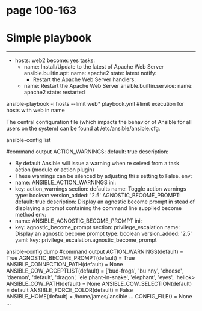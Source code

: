 # page 100-163

# Simple playbook
---
- hosts: web2
  become: yes
  tasks:
  - name: Install/Update to the latest of Apache Web Server
    ansible.builtin.apt:
      name: apache2
      state: latest
    notify:
    - Restart the Apache Web Server
  handlers:
  - name: Restart the Apache Web Server
    ansible.builtin.service:
      name: apache2
      state: restarted

ansible-playbook -i hosts --limit web* playbook.yml
#limit execution for hosts with web in name

The central configuration file (which impacts the behavior of Ansible for all users on the system)
can be found at /etc/ansible/ansible.cfg.

ansible-config list

#command output
ACTION_WARNINGS:
default: true
description:
- By default Ansible will issue a warning when re
ceived from a task action (module
or action plugin)
- These warnings can be silenced by adjusting thi
s setting to False.
env:
- name: ANSIBLE_ACTION_WARNINGS
ini:
- key: action_warnings
section: defaults
name: Toggle action warnings
type: boolean
version_added: '2.5'
AGNOSTIC_BECOME_PROMPT:
default: true
description: Display an agnostic become prompt in
stead of displaying a prompt containing
the command line supplied become method
env:
- name: ANSIBLE_AGNOSTIC_BECOME_PROMPT
ini:
- key: agnostic_become_prompt
section: privilege_escalation
name: Display an agnostic become prompt
type: boolean
version_added: '2.5'
yaml:
key: privilege_escalation.agnostic_become_prompt

ansible-config dump
#command output
ACTION_WARNINGS(default) = True
AGNOSTIC_BECOME_PROMPT(default) = True
ANSIBLE_CONNECTION_PATH(default) = None
ANSIBLE_COW_ACCEPTLIST(default) = ['bud-frogs', 'bu
nny', 'cheese', 'daemon', 'default', 'dragon', 'ele
phant-in-snake', 'elephant', 'eyes', 'hellok>
ANSIBLE_COW_PATH(default) = None
ANSIBLE_COW_SELECTION(default) = default
ANSIBLE_FORCE_COLOR(default) = False
ANSIBLE_HOME(default) = /home/james/.ansible
…
CONFIG_FILE() = None
…
